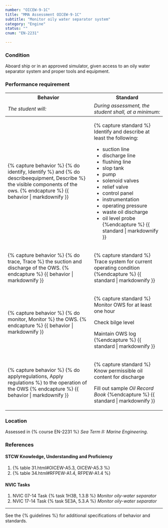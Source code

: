 ```yaml
---
number: "OICEW-9-1C"
title: "MMA Assessment OICEW-9-1C"
subtitle: "Monitor oily water separator system"
category: "Engine"
status: ""
cnum: "EN-2231"

---
```

### Condition

Aboard ship or in an approved simulator, given access to an oily water separator system and proper tools and equipment.

### Performance requirement 

<table width='100%' class='Guidelines'>
 <thead>
 <tr>
     <th class='thirty'>Behavior</th>
     <th class='seventy'>Standard</th>
 </tr>
 <tr>
     <td><em>The student will:</em></td>
     <td><em>During assessment, the student shall, at a minimum:</em></td>
 </tr>
 </thead>
 <tbody>
 

<tr><td>

{% capture behavior %}
{% do identify, Identify %} and {% do describeequipment, Describe %} the visible components of the ows.
{% endcapture %}
{{ behavior | markdownify }}

</td><td>

{% capture standard %}
Identify and describe at least the following:

  * suction line
  * discharge line
  * flushing line
  * slop tank
  * pump
  * solenoid valves
  * relief valve
  * control panel
  * instrumentation
  * operating pressure
  * waste oil discharge
  * oil level probe
{%endcapture %}
{{ standard | markdownify }}

</td></tr>



<tr><td>

{% capture behavior %}
{% do trace, Trace %} the suction and discharge of the OWS.
{% endcapture %}
{{ behavior | markdownify }}

</td><td>

{% capture standard %}
Trace system for current operating condition
{%endcapture %}
{{ standard | markdownify }}

</td></tr>



<tr><td>

{% capture behavior %}
{% do monitor, Monitor %} the OWS.
{% endcapture %}
{{ behavior | markdownify }}

</td><td>

{% capture standard %}
Monitor OWS for at least one hour

Check bilge level

Maintain OWS log
{%endcapture %}
{{ standard | markdownify }}

</td></tr>



<tr><td>

{% capture behavior %}
{% do applyregulations, Apply regulations %} to the operation of the OWS
{% endcapture %}
{{ behavior | markdownify }}

</td><td>

{% capture standard %}
Know permissible oil content for discharge

Fill out sample _Oil Record Book_
{%endcapture %}
{{ standard | markdownify }}

</td></tr>



 </tbody>
 </table>

### Location

Assessed in  {% course  EN-2231 %}  *Sea Term II: Marine Engineering*.

### References

#### STCW Knowledge, Understanding and Proficiency


1. {% table 31.html#OICEW-A5.3, OICEW-A5.3 %}
1. {% table 34.html#RFPEW-A1.4, RFPEW-A1.4 %}


#### NVIC Tasks


1. NVIC 07-14 Task {% task 1H3B, 1.3.B %} *Monitor oily-water separator*
1. NVIC 17-14 Task {% task 5E3A, 5.3.A %} *Monitor oily-water separator*



***



See the {% guidelines %} for additional specifications of behavior and standards.